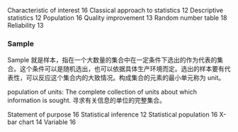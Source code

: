 Characteristic of interest 16 
Classical approach to statistics 12 
Descriptive statistics 12 
Population 16 
Quality improvement 13 
Random number table 18 
Reliability 13 
### Sample
Sample 就是样本，指在一个大数量的集合中在一定条件下选出的作为代表的集合。这个条件可以是随机选出，也可以依据具体生产环境而定。选出的样本要有代表性，可以反应这个集合内的大致情况。构成集合的元素的最小单元称为 unit。

population of units: The complete collection of units about which information is sought. 寻求有关信息的单位的完整集合。

Statement of purpose 16
Statistical inference 12 
Statistical population 16 
X-bar chart 14 
Variable 16